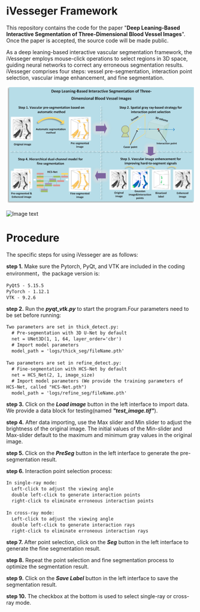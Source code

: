 # iVesseger Framework
This repository contains the code for the paper "**Deep Leaning-Based Interactive Segmentation of Three-Dimensional Blood Vessel Images**". Once the paper is accepted, the source code will be made public.

As a deep leaning-based interactive vascular segmentation framework, the iVesseger employs mouse-click operations to select regions in 3D space, guiding neural networks to correct any erroneous segmentation results. iVesseger comprises four steps: vessel pre-segmentation, interaction point selection, vascular image enhancement, and fine segmentation. 

![Image text](images/framework.jpg)

![Image text](images/vedio.gif)

# Procedure
The specific steps for using iVesseger are as follows:

  **step 1.** Make sure the Pytorch, PyQt, and VTK are included in the coding environment，the package version is:
  
    PyQt5 - 5.15.5
    PyTorch - 1.12.1
    VTK - 9.2.6
    
  **step 2.** Run the ***pyqt_vtk.py*** to start the program.Four parameters need to be set before running:
  
    Two parameters are set in thick_detect.py:
      # Pre-segmentation with 3D U-Net by default
      net = UNet3D(1, 1, 64, layer_order='cbr')
      # Import model parameters
      model_path = 'logs/thick_seg/fileName.pth'
    
    Two parameters are set in refine_detect.py:
      # Fine-segmentation with HCS-Net by default
      net = HCS_Net(2, 1, image_size)
      # Import model parameters (We provide the training parameters of HCS-Net, called "HCS-Net.pth")
      model_path = 'logs/refine_seg/fileName.pth'
    
  **step 3.** Click on the ***Load image*** button in the left interface to import data. We provide a data block for testing(named ***"test_image.tif"***).
    
  **step 4.** After data importing, use the Max slider and Min slider to adjust the brightness of the original image. The initial values of the Min-slider and Max-slider default to the maximum and minimum gray values in the original image.
    
  **step 5.** Click on the ***PreSeg*** button in the left interface to generate the pre-segmentation result.
    
  **step 6.** Interaction point selection process: 

    In single-ray mode:
      Left-click to adjust the viewing angle
      double left-click to generate interaction points
      right-click to eliminate erroneous interaction points
   
    In cross-ray mode:
      Left-click to adjust the viewing angle
      double left-click to generate interaction rays
      right-click to eliminate erroneous interaction rays

    
  **step 7.** After point selection, click on the ***Seg*** button in the left interface to generate the fine segmentation result.
    
  **step 8.** Repeat the point selection and fine segmentation process to optimize the segmentation result.
    
  **step 9.** Click on the ***Save Label*** button in the left interface to save the segmentation result.
    
  **step 10.** The checkbox at the bottom is used to select single-ray or cross-ray mode.

